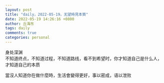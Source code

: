 ```yaml
---
layout: post
title: "daily，2022-05-19，无望時見本質"
date: 2022-05-19 14:26:16 +0800
author: 丘海东 
tags: daily
comments: true
categories: personal
---
```

身处深渊  
不知道终点，不知道过程，不知道路线，看不到希望时，你才知道自己是什么人，才知道自己的本质  

當沒人知道你在做什麼時，生活會變得更好，事以密成，语以泄败
